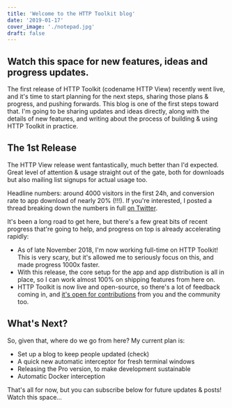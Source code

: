 ```yaml
---
title: 'Welcome to the HTTP Toolkit blog'
date: '2019-01-17'
cover_image: './notepad.jpg'
draft: false
---
```


## Watch this space for new features, ideas and progress updates.

The first release of HTTP Toolkit (codename HTTP View) recently went live, and it's time to start planning for the next steps, sharing those plans & progress, and pushing forwards. This blog is one of the first steps toward that. I'm going to be sharing updates and ideas directly, along with the details of new features, and writing about the process of building & using HTTP Toolkit in practice.

## The 1st Release

The HTTP View release went fantastically, much better than I'd expected. Great level of attention & usage straight out of the gate, both for downloads but also mailing list signups for actual usage too.

Headline numbers: around 4000 visitors in the first 24h, and conversion rate to app download of nearly 20% (!!!). If you're interested, I posted a thread breaking down the numbers in full [on Twitter](https://twitter.com/pimterry/status/1083352529138790400).

It's been a long road to get here, but there's a few great bits of recent progress that're going to help, and progress on top is already accelerating rapidly:

* As of late November 2018, I'm now working full-time on HTTP Toolkit! This is very scary, but it's allowed me to seriously focus on this, and made progress 1000x faster.
* With this release, the core setup for the app and app distribution is all in place, so I can work almost 100% on shipping features from here on.
* HTTP Toolkit is now live and open-source, so there's a lot of feedback coming in, and [it's open for contributions](https://github.com/httptoolkit) from you and the community too.

## What's Next?

So, given that, where do we go from here? My current plan is:

* Set up a blog to keep people updated (check)
* A quick new automatic interceptor for fresh terminal windows
* Releasing the Pro version, to make development sustainable
* Automatic Docker interception

That's all for now, but you can subscribe below for future updates & posts! Watch this space...